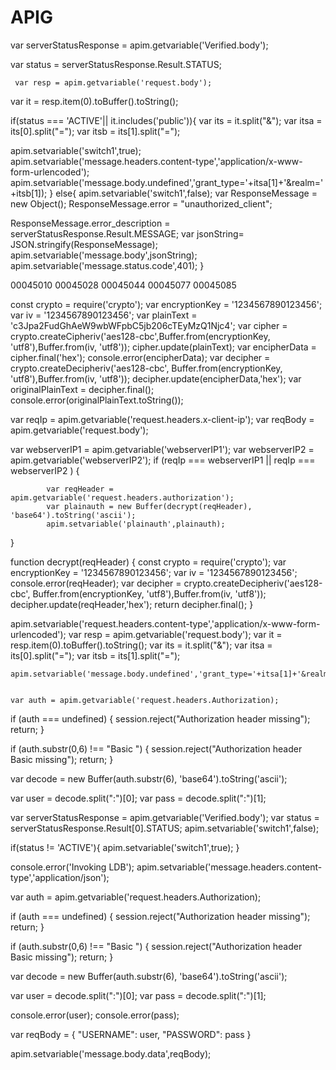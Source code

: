 # APIG


var serverStatusResponse = apim.getvariable('Verified.body');


var status = serverStatusResponse.Result.STATUS;

    
     var resp = apim.getvariable('request.body');
 var it = resp.item(0).toBuffer().toString();


if(status === 'ACTIVE'|| it.includes('public')){
    var its = it.split("&");
    var itsa = its[0].split("=");
    var itsb = its[1].split("=");



apim.setvariable('switch1',true);
apim.setvariable('message.headers.content-type','application/x-www-form-urlencoded');
apim.setvariable('message.body.undefined','grant_type='+itsa[1]+'&realm='+itsb[1]);
}
else{
apim.setvariable('switch1',false);
 var ResponseMessage = new Object();
 ResponseMessage.error = "unauthorized_client";
 
 ResponseMessage.error_description = serverStatusResponse.Result.MESSAGE;
 var jsonString= JSON.stringify(ResponseMessage);
apim.setvariable('message.body',jsonString);
apim.setvariable('message.status.code',401);
}


00045010
00045028
00045044
00045077
00045085


const crypto = require('crypto');
var encryptionKey = '1234567890123456';
var iv = '1234567890123456';
var plainText = 'c3Jpa2FudGhAeW9wbWFpbC5jb206cTEyMzQ1Njc4';
var cipher = crypto.createCipheriv('aes128-cbc',Buffer.from(encryptionKey, 'utf8'),Buffer.from(iv, 'utf8'));
cipher.update(plainText);
var encipherData = cipher.final('hex');
console.error(encipherData);
var decipher = crypto.createDecipheriv('aes128-cbc', Buffer.from(encryptionKey, 'utf8'),Buffer.from(iv, 'utf8')); 
decipher.update(encipherData,'hex');
var originalPlainText = decipher.final();
console.error(originalPlainText.toString());

var reqIp = apim.getvariable('request.headers.x-client-ip');
var reqBody = apim.getvariable('request.body');

var webserverIP1 = apim.getvariable('webserverIP1');
var webserverIP2 = apim.getvariable('webserverIP2');
if (reqIp === webserverIP1 || reqIp === webserverIP2 ) {
         
            var reqHeader = apim.getvariable('request.headers.authorization');
			var plainauth = new Buffer(decrypt(reqHeader), 'base64').toString('ascii');
            apim.setvariable('plainauth',plainauth);
}

function decrypt(reqHeader) {
	const crypto = require('crypto');
	var encryptionKey = '1234567890123456';
	var iv = '1234567890123456';
	console.error(reqHeader);
	var decipher = crypto.createDecipheriv('aes128-cbc', Buffer.from(encryptionKey, 'utf8'),Buffer.from(iv, 'utf8')); 
	decipher.update(reqHeader,'hex');
	return decipher.final();
}
 
  
 apim.setvariable('request.headers.content-type','application/x-www-form-urlencoded');
 var resp = apim.getvariable('request.body');
  var it = resp.item(0).toBuffer().toString();
    var its = it.split("&");
    var itsa = its[0].split("=");
    var itsb = its[1].split("=");
  
    apim.setvariable('message.body.undefined','grant_type='+itsa[1]+'&realm='+itsb[1]);
    
    
    var auth = apim.getvariable('request.headers.Authorization);

if (auth === undefined) {
  session.reject("Authorization header missing");
  return;
}

if (auth.substr(0,6) !== "Basic ") {
  session.reject("Authorization header Basic missing");
  return;
}

var decode = new Buffer(auth.substr(6), 'base64').toString('ascii');

var user = decode.split(":")[0];
var pass = decode.split(":")[1];




var serverStatusResponse = apim.getvariable('Verified.body');
var status = serverStatusResponse.Result[0].STATUS;
apim.setvariable('switch1',false);

if(status != 'ACTIVE'){
apim.setvariable('switch1',true);
}

console.error('Invoking LDB');
apim.setvariable('message.headers.content-type','application/json');


var auth = apim.getvariable('request.headers.Authorization);

if (auth === undefined) {
  session.reject("Authorization header missing");
  return;
}

if (auth.substr(0,6) !== "Basic ") {
  session.reject("Authorization header Basic missing");
  return;
}

var decode = new Buffer(auth.substr(6), 'base64').toString('ascii');

var user = decode.split(":")[0];
var pass = decode.split(":")[1];

console.error(user);
console.error(pass);

var reqBody = {
	"USERNAME": user,
	"PASSWORD": pass
}
   

apim.setvariable('message.body.data',reqBody);


